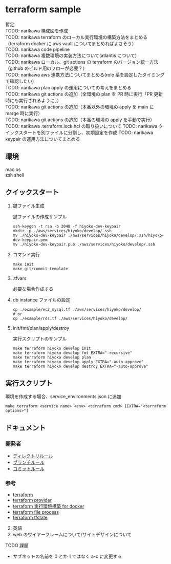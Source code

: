 # terraform sample

暫定  
TODO: narikawa 構成図を作成  
TODO: narikawa terraform のローカル実行環境の構築方法をまとめる（terraform docker に aws vault についてまとめればよさそう）  
TODO: narikawa code pipeline  
TODO: narikawa 複数環境の実装方法について(atlantis について)  
TODO: narikawa ローカル、git actions の terraform のバージョン統一方法（github のビルド用のフローが必要？）  
TODO: narikawa aws 連携方法についてまとめる(role 系を設定したタイミングで確認したい)  
TODO: narikawa plan apply の運用についての考えをまとめる  
TODO: narikawa git actions の追加（全環境の plan を PR 時に実行「PR 更新時にも実行されるように」）  
TODO: narikawa git actions の追加（本番以外の環境の apply を main に marge 時に実行）  
TODO: narikawa git actions の追加（本番の環境の apply を手動で実行）  
TODO: narikawa .terraform.lock.hcl の取り扱いについて
TODO: narikawa クイックスタートを別ファイルに分割し、初期設定を作成
TODO: narikawa keypair の運用方法についてまとめる

## 環境

mac os  
zsh shell

## クイックスタート

1. 鍵ファイル生成

   鍵ファイルの作成サンプル

   ```shell
   ssh-keygen -t rsa -b 2048 -f hiyoko-dev-keypair
   mkdir -p ./aws/services/hiyoko/develop/.ssh
   mv ./hiyoko-dev-keypair ./aws/services/hiyoko/develop/.ssh/hiyoko-dev-keypair.pem
   mv ./hiyoko-dev-keypair.pub ./aws/services/hiyoko/develop/.ssh
   ```

2. コマンド実行

   ```shell
   make init
   make git/commit-template
   ```

3. .tfvars

   必要な場合作成する

4. db instance ファイルの設定

   ```shell
   cp ./example/ec2_mysql.tf ./aws/services/hiyoko/develop/
   # or
   cp ./example/rds.tf ./aws/services/hiyoko/develop/
   ```

5. init/fmt/plan/apply/destroy

   実行スクリプトのサンプル

   ```shell
   make terraform hiyoko develop init
   make terraform hiyoko develop fmt EXTRA="-recursive"
   make terraform hiyoko develop plan
   make terraform hiyoko develop apply EXTRA="-auto-approve"
   make terraform hiyoko develop destroy EXTRA="-auto-approve"
   ```

## 実行スクリプト

環境を作成する場合、service_environments.json に追加

```shell
make terraform <service name> <env> <terraform cmd> [EXTRA="<terraform options>"]
```

## ドキュメント

### 開発者

- [ディレクトリルール](./docs/terraform/directory.md)
- [ブランチルール](./docs/git/branch.md)
- [コミットルール](./docs/git/commit.md)

### 参考

- [terraform](https://developer.hashicorp.com/terraform)
- [terraform provider](https://registry.terraform.io/browse/providers)
- [terraform 実行環境構築 for docker](./docs/terraform/docker.md)
- [terraform file process](./docs/terraform/process.md)
- [terraform tfstate](./docs/terraform/tfstate.md)

2. 英語
3. web のワイヤーフレームについて/サイトデザインについて

TODO 課題

- サブネットの名前を 0 とか 1 ではなく a-c に変更する
